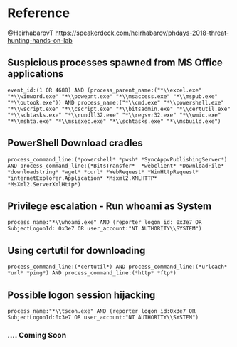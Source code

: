 # Reference

@HeirhabarovT
https://speakerdeck.com/heirhabarov/phdays-2018-threat-hunting-hands-on-lab

## Suspicious processes spawned from MS Office applications 

```
event_id:(1 OR 4688) AND (process_parent_name:("*\\excel.exe" "*\\winword.exe" "*\\powepnt.exe" "*\\msaccess.exe" "*\\mspub.exe" "*\\outook.exe")) AND process_name:("*\\cmd.exe" "*\\powershell.exe" "*\\wscript.exe" "*\\cscript.exe" "*\\bitsadmin.exe" "*\\certutil.exe" "*\\schtasks.exe" "*\\rundll32.exe" "*\\regsvr32.exe" "*\\wmic.exe" "*\\mshta.exe" "*\\msiexec.exe" "*\\schtasks.exe" "*\\msbuild.exe")

```

## PowerShell Download cradles

```
process_command_line:(*powershell* *pwsh* *SyncAppvPublishingServer*) AND process_command_line:(*BitsTransfer*  *webclient* *DownloadFile* *downloadstring* *wget* *curl* *WebRequest* *WinHttpRequest* *internetExplorer.Application* *Msxml2.XMLHTTP* *MsXml2.ServerXmlHttp*)

```

## Privilege escalation - Run whoami as System
```
process_name:"*\\whoami.exe" AND (reporter_logon_id: 0x3e7 OR SubjectLogonId: 0x3e7 OR user_account:"NT AUTHORITY\\SYSTEM")

```

## Using certutil for downloading 

```
process_command_line:(*certutil*) AND process_command_line:(*urlcach* *url* *ping*) AND process_command_line:(*http* *ftp*)
```

## Possible logon session hijacking

```
process_name:"*\\tscon.exe" AND (reporter_logon_id:0x3e7 OR SubjectLogonId:0x3e7 OR user_account:"NT AUTHORITY\\SYSTEM")

```

### .... Coming Soon

